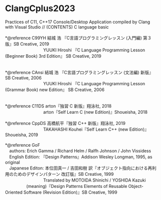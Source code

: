 # ClangCplus2023
Practices of C11, C++17 Console/Desktop Application compiled by Clang with Visual Studio // (CONTENTS) C language basic <br />
<br />
*@reference C99YH  結城 浩 『C言語プログラミングレッスン (入門編) 第３版』SB Creative, 2019 <br />
　　　　　　　　　YUUKI Hiroshi 『C Language Programming Lesson (Beginner Book) 3rd Edition』 SB Creative, 2019 <br />
<br />                 
*@reference CAnsi  結城 浩 『C言語プログラミングレッスン (文法編) 新版』  SB Creative, 2006 <br />
　　　　　　　　　YUUKI Hiroshi 『C Language Programming Lesson (Grammar Book) new Edition』 SB Creative, 2006 <br />
<br />                  
*@reference C11DS  arton『独習 C 新版』翔泳社, 2018<br />
　　　　　　　　　arton『Self Learn C (new Edition)』Shoueisha, 2018 <br />
<br />
*@reference CppDS  高橋航平『独習 C++ 新版』翔泳社, 2019 <br />
　　　　　　　　　TAKAHASHI Kouhei『Self Learn C++ (new Edition)』Shoueisha, 2019 <br />
<br />
*@reference GoF    
　authors:          Erich Gamma / Richard Helm / Ralfh Johnson / John Vissidess <br />
　English Edition: 『Design Patterns』Addison Wesley Longman, 1995, as original <br />
　Japanese Editon:  本位田真一 / 吉田和樹 訳『オブジェクト指向における再利用のためのデザインパターン 改訂版』SB Creative, 1999 <br />
　　　　　　　　　Translated by MOTOIDA Shinichi / YOSHIDA Kazuki
　　　　　(meaning)『Design Patterns Elements of Reusable Object-Oriented Software (Revision Edition)』SB Creative, 1999 <br />
<br />
